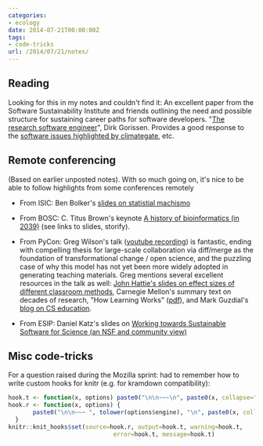 ```yaml
---
categories:
- ecology
date: 2014-07-21T00:00:00Z
tags:
- code-tricks
url: /2014/07/21/notes/
---
```


## Reading

Looking for this in my notes and couldn't find it: An excellent paper from the Software Sustainability Institute and friends outlining the need and possible structure for sustaining career paths for software developers. "[The research software engineer](http://dirkgorissen.com/2012/09/13/the-research-software-engineer/)", Dirk Gorissen. Provides a good response to the [software issues highlighted by climategate](http://www.timeshighereducation.co.uk/news/save-your-work-give-software-engineers-a-career-track/2006431.article), etc.

## Remote conferencing

(Based on earlier unposted notes). With so much going on, it's nice to be able to follow highlights from some conferences remotely

- From ISIC: Ben Bolker's [slides on statistial machismo](http://t.co/ft2sJjRNFp)

- From BOSC: C. Titus Brown's keynote [A history of bioinformatics (in 2039)](http://ivory.idyll.org/blog/2014-bosc-keynote.html) (see links to slides, storify).

- From PyCon: Greg Wilson's talk ([youtube recording](https://www.youtube.com/watch?v=1e26rp6qPbA)) is fantastic, ending with compelling thesis for large-scale collaboration via diff/merge as the foundation of transformational change / open science, and the puzzling case of why this model has not yet been more widely adopted in generating teaching materials. Greg mentions several excellent resources in the talk as well: [John Hattie's slides on effect sizes of different classroom methods](http://www.slideshare.net/richardcookau/john-hattie-effect-sizes-on-achievement), Carnegie Mellon's summary text on decades of research, "How Learning Works" ([pdf](http://c4ed.lib.kmutt.ac.th/sites/default/files/HowLearningWorks-Ambrose.pdf)), and Mark Guzdial's [blog on CS education](http://computinged.wordpress.com/about/).

- From ESIP: Daniel Katz's slides on [Working towards Sustainable Software for Science (an NSF and community view)](http://t.co/1fUkycXAMP)


## Misc code-tricks

For a question raised during the Mozilla sprint: had to remember how to write custom hooks for knitr (e.g. for kramdown compatibility):


```r
hook.t <- function(x, options) paste0("\n\n~~~\n", paste0(x, collapse="\n"), "~~~\n\n")
hook.r <- function(x, options) {
       paste0("\n\n~~~ ", tolower(options$engine), "\n", paste0(x, collapse="\n"), "\n~~~\n\n")
  }
knitr::knit_hooks$set(source=hook.r, output=hook.t, warning=hook.t,
                              error=hook.t, message=hook.t)
```




